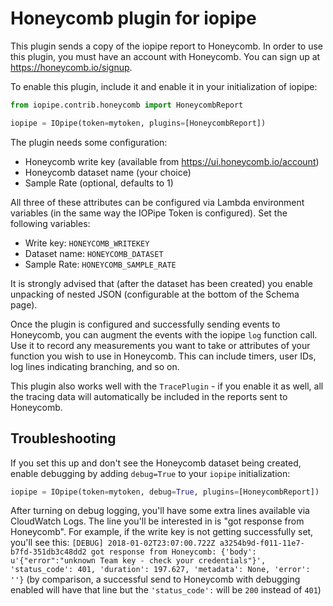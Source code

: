 # Honeycomb plugin for iopipe

This plugin sends a copy of the iopipe report to Honeycomb. In order to use this plugin, you must have an account with Honeycomb. You can sign up at https://honeycomb.io/signup.

To enable this plugin, include it and enable it in your initialization of iopipe:

``` python
from iopipe.contrib.honeycomb import HoneycombReport

iopipe = IOpipe(token=mytoken, plugins=[HoneycombReport])
```

The plugin needs some configuration:

* Honeycomb write key (available from https://ui.honeycomb.io/account)
* Honeycomb dataset name (your choice)
* Sample Rate (optional, defaults to 1)

All three of these attributes can be configured via Lambda environment variables (in the same way the IOPipe Token is configured).  Set the following variables:

* Write key: `HONEYCOMB_WRITEKEY`
* Dataset name: `HONEYCOMB_DATASET`
* Sample Rate: `HONEYCOMB_SAMPLE_RATE`

It is strongly advised that (after the dataset has been created) you enable unpacking of nested JSON (configurable at the bottom of the Schema page).

Once the plugin is configured and successfully sending events to Honeycomb, you can augment the events with the iopipe `log` function call. Use it to record any measurements you want to take or attributes of your function you wish to use in Honeycomb. This can include timers, user IDs, log lines indicating branching, and so on.

This plugin also works well with the `TracePlugin` - if you enable it as well, all the tracing data will automatically be included in the reports sent to Honeycomb.

## Troubleshooting

If you set this up and don't see the Honeycomb dataset being created, enable debugging by adding `debug=True` to your `iopipe` initialization:

``` python
iopipe = IOpipe(token=mytoken, debug=True, plugins=[HoneycombReport])
```

After turning on debug logging, you'll have some extra lines available via CloudWatch Logs. The line you'll be interested in is "got response from Honeycomb". For example, if the write key is not getting successfully set, you'll see this: `[DEBUG] 2018-01-02T23:07:00.722Z a3254b9d-f011-11e7-b7fd-351db3c48dd2 got response from Honeycomb: {'body': u'{"error":"unknown Team key - check your credentials"}', 'status_code': 401, 'duration': 197.627, 'metadata': None, 'error': ''}` (by comparison, a successful send to Honeycomb with debugging enabled will have that line but the `'status_code':` will be `200` instead of `401`)
